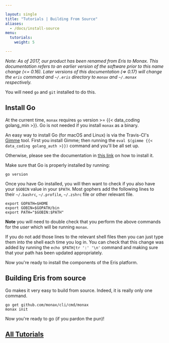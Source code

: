 ```yaml
---

layout: single
title: "Tutorials | Building From Source"
aliases:
  - /docs/install-source
menu:
  tutorials:
    weight: 5

---
```


<div class="note">
	<em>Note: As of 2017, our product has been renamed from Eris to Monax. This documentation refers to an earlier version of the software prior to this name change (<= 0.16). Later versions of this documentation (=> 0.17) will change the <code>eris</code> command and <code>~/.eris</code> directory to <code>monax</code> and <code>~/.monax</code> respectively.</em>
</div>

You will need `go` and `git` installed to do this.

## Install Go

At the current time, `monax` requires `go` version >= {{< data_coding golang_min >}}. Go is not needed if you install `monax` as a binary.

An easy way to install Go (for macOS and Linux) is via the Travis-CI's [Gimme](https://github.com/travis-ci/gimme) tool. First you install Gimme; then running the `eval $(gimme {{< data_coding golang_auth >}})` command and you'll be all set up.

Otherwise, please see the documentation in [this link](https://golang.org/doc/install) on how to install it.

Make sure that Go is properly installed by running:

```
go version
```

Once you have Go installed, you will then want to check if you also have your `$GOBIN` value in your `$PATH`. Most gophers add the following lines to their `~/.bashrc`, `~/.profile`, `~/.zshrc` file or other relevant file.

```
export GOPATH=$HOME
export GOBIN=$GOPATH/bin
export PATH="$GOBIN:$PATH"
```

**Note** you will need to double check that you perform the above commands for the *user* which will be running `monax`.

If you do not add those lines to the relevant shell files then you can just type them into the shell each time you log in. You can check that this change was added by running the `echo $PATH|tr ':' '\n'` command and making sure that your path has been updated appropriately.

Now you're ready to install the components of the Eris platform.

## Building Eris from source

Go makes it very easy to build from source. Indeed, it is really only one command.

```
go get github.com/monax/cli/cmd/monax
monax init
```

Now you're ready to go (if you pardon the pun)!


## [<i class="fa fa-chevron-circle-left" aria-hidden="true"></i> All Tutorials](/docs/)
